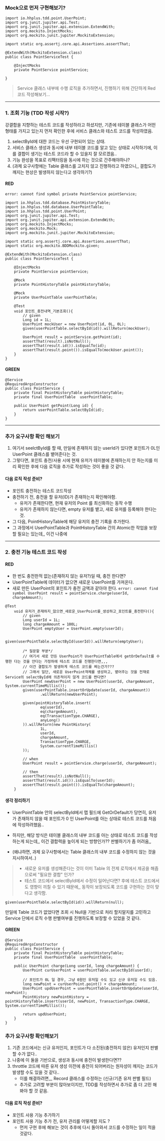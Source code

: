 ### Mock으로 먼저 구현해보기?

```
import io.hhplus.tdd.point.UserPoint;
import org.junit.jupiter.api.Test;
import org.junit.jupiter.api.extension.ExtendWith;
import org.mockito.InjectMocks;
import org.mockito.junit.jupiter.MockitoExtension;

import static org.assertj.core.api.Assertions.assertThat;

@ExtendWith(MockitoExtension.class)
public class PointServiceTest {

    @InjectMocks
    private PointService pointService;

}
```

> Service 클래스 내부에 수행 로직을 추가하면서, 진행하기 위해 간단하게 Red 코드 작성해보기...


---

### 1. 조회 기능 (TDD 작성 시작?)

강결합을 지향하는 테스트 코드를 작성하라고 하셨지만, 기존에 테이블 클래스가 어떤 형태를 가지고 있는지 먼저 확인한 후에 서비스 클래스와 테스트 코드를 작성하였음.

1. selectById에 대한 코드는 우선 구현되어 있는 상태.
2. 서비스 클래스 생성과 동시에 내부 테이블 코드를 알고 있는 상태로 시작하기에, 이를 결합이 생기는 테스트 코드라 할 수 있을지 잘 모르겠음..
3. 기능 완성을 목표로 리팩터링을 동시에 하는 것으로 간주해야하나?
4. (과제 요구사항에는 Table 클래스를 고치지 않고 진행하라고 하였으니,, 결합도가 깨지는 현상은 발생하지 않는다고 생각하기?)

#### RED
 `error: cannot find symbol private PointService pointService;`

```
import io.hhplus.tdd.database.PointHistoryTable;
import io.hhplus.tdd.database.UserPointTable;
import io.hhplus.tdd.point.UserPoint;
import org.junit.jupiter.api.Test;
import org.junit.jupiter.api.extension.ExtendWith;
import org.mockito.InjectMocks;
import org.mockito.Mock;
import org.mockito.junit.jupiter.MockitoExtension;

import static org.assertj.core.api.Assertions.assertThat;
import static org.mockito.BDDMockito.given;

@ExtendWith(MockitoExtension.class)
public class PointServiceTest {

    @InjectMocks
    private PointService pointService;

    @Mock
    private PointHistoryTable pointHistoryTable;

    @Mock
    private UserPointTable userPointTable;

    @Test
    void 포인트_충전내역_기본조회(){
        // given
        Long id = 1L;
        UserPoint mockUser = new UserPoint(id, 0L, 0L);
        given(userPointTable.selectById(id)).willReturn(mockUser);

        UserPoint result = pointService.getPoint(id);
        assertThat(result).isNotNull();
        assertThat(result.id()).isEqualTo(id);
        assertThat(result.point()).isEqualTo(mockUser.point());
    }
}
```

#### GREEN
```
@Service
@RequiredArgsConstructor
public class PointService {
    private final PointHistoryTable pointHistoryTable;
    private final UserPointTable  userPointTable;

    public UserPoint getPoint(Long id) {
        return userPointTable.selectById(id);
    }
}
```

---

### 추가 요구사항 확인 해보기

1. 여기서 seelctById를 할 때, 만일에 존재하지 않는 userId가 있다면 포인트가 0L인 UserPoint 클래스를 뱉어준다는 것.
2. 그렇다면, 포인트 충전/사용 시에 현재 유저가 테이블에 존재하는지 안 하는지를 미리 확인한 후에 다음 로직을 추가로 작성하는 것이 좋을 것 같다.


#### 다음 로직 작성 준비?
- 포인트 충전하는 테스트 코드작성
- 충전하기 전, 충전을 할 유저(ID)가 존재하는지 확인해야함.
  - 유저가 존재한다면, 현재 유저의 Point 를 최신화하는 동작 수행
  - 유저가 존재하지 않는다면, empty 유저를 뱉고, 새로 유저를 등록해야 한다는 것.
- 그 다음, PointHistoryTable에 해당 유저의 충전 기록을 추가한다.
- 그 과정에서 UserPointTable과 PointHistoryTable 간의 Atomic한 작업을 보장할 필요는 있는데,, 이건 나중에

---

### 2. 충전 기능 테스트 코드 작성

#### RED
- 한 번도 충전한적 없는(존재하지 않는 유저?)일 때, 충전 한다면?
- UserPointTable에 데이터가 없으면 새로운 UserPoint를 가져온다.
- 새로 만든 UserPoint의 포인트가 충전 금액과 같아야 한다.
`error: cannot find symbol UserPoint result = pointService.charge(userId, chargeAmount);`
```
@Test
    void 유저가_존재하지_않으면_새로운_UserPoint를_생성하고_포인트를_충전한다(){
        // given
        Long userId = 1L;
        long chargeAmount = 100L;
        UserPoint emptyUser = UserPoint.empty(userId);

        given(userPointTable.selectById(userId)).willReturn(emptyUser);

        /* 질문할 부분*/
        // 여기서 새로 만든 UserPoint가 UserPointTable에서 getOrDefault를 수행한 다는 것을 안다는 가정하에 테스트 코드를 진행한다면,,,
        // 이건 결합도가 발생하게 테스트 코드를 짜는건가???
        // 그래서 일단, 새로운 UserPoint객체를 생성하고, 뱉어주는 것을 전재로 Service의 selectById에 의존적이지 않게 코드를 짠다면?
        UserPoint newUserPoint = new UserPoint(userId, chargeAmount, System.currentTimeMillis());
        given(userPointTable.insertOrUpdate(userId, chargeAmount))
                .willReturn(newUserPoint);

        given(pointHistoryTable.insert(
                eq(userId),
                eq(chargeAmount),
                eq(TransactionType.CHARGE),
                anyLong()
        )).willReturn(new PointHistory(
                1L,
                userId,
                chargeAmount,
                TransactionType.CHARGE,
                System.currentTimeMillis()
        ));
        
        // when
        UserPoint result = pointService.charge(userId, chargeAmount);
        
        // then
        assertThat(result).isNotNull();
        assertThat(result.id()).isEqualTo(userId);
        assertThat(result.point()).isEqualTo(chargeAmount);
    }

```
#### 생각 정리하기

- UserPointTable 안의 selectById에서 맵 필드에 GetOrDefault가 당연히, 유저가 존재하지 않을 때 포인트가 0 인 UserPoint를 아는 상태로 테스트 코드를 처음에 작성하려했음..


- 하지만, 해당 방식은 테이블 클래스의 내부 코드를 아는 상태로 테스트 코드를 작성하는게 되는데,, 이건 결합력을 높이게 되는 방향인가?? 판별하기가 좀 어려움,,


- (왜냐하면, 과제 요구사항에서는 Table 클래스의 내부 코드를 수정하지 않는 것을 지시하여서..)

> - 새로운 유저를 생성해준다는 것이 이미 Table 의 전제 로직에서 제공을 해줌으로써 "필요한 결합" 인가?
> - 테스트 코드에서 selectById에서 수정이 일어난다면? 후에 테스트 코드에서도 영향이 끼칠 수 있기 때문에,, 동작이 보장되도록 코드를 구현하는 것이 맞다고 생각함.


`given(userPointTable.selectById(id)).willReturn(null);`

만일에 Table 코드가 없었다면 조회 시 Null을 기반으로 처리 할지말지를 고민하고 Service 단에서 로직 수행 판별여부를 진행하도록 보장할 수 있었을 것 같다.


#### GREEN
```
@Service
@RequiredArgsConstructor
public class PointService {
    private final PointHistoryTable pointHistoryTable;
    private final UserPointTable  userPointTable;

    public UserPoint charge(Long userId, long chargeAmount) {
        UserPoint curUserPoint = userPointTable.selectById(userId);

        // 포인트가 0L 일 경우, 그냥 0원인 유저일 수도 있고 신규 유저일 수도 있음.
        long newPoint = curUserPoint.point() + chargeAmount;
        UserPoint updUserPoint = userPointTable.insertOrUpdate(userId, newPoint);
        PointHistory newPointHistory = pointHistoryTable.insert(userId, newPoint, TransactionType.CHARGE, System.currentTimeMillis());

        return updUserPoint;
    }
}    
```

### 추가 요구사항 확인해보기
1. 기존 코드에서는 신규 유저인지, 포인트가 다 소진된(충전하지 않은) 유저인지 판별할 수가 없다..
2. 나중에 이 둘을 기반으로, 생성과 동시에 충전이 발생한다면??
3. throttle 코드에 따른 유저 생성 이전에 충전이 되어버리는 원자성이 깨지는 코드가 발생할 수도 있을 것 같다..
   - 이를 해결하려면,,, Record 클래스를 수정하는 (신규/기존 유저 판별 필드)
   - 추가로 고려할 부분이 많아보이지만, TDD를 작성하면서 추가로 좀 더 고민 해봐야 할 것 같음.

#### 다음 로직 작성 준비?
- 포인트 사용 기능 추가하기
- 포인트 사용 기능 추가 전, 유저 관리를 어떻게할 지도 ?
  - 먼저 구현 후에 해보는 것이 추후에 다시 돌아와서 코드를 수정하는 일이 적을 것같다.